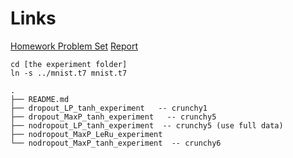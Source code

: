 # Links
[Homework Problem Set](https://www.overleaf.com/4294390dqmwxr#/12734364/)
[Report](https://www.overleaf.com/4297276wzhxjq#/12744331/)


```
cd [the experiment folder]
ln -s ../mnist.t7 mnist.t7
```
```
.
├── README.md
├── dropout_LP_tanh_experiment   -- crunchy1
├── dropout_MaxP_tanh_experiment   -- crunchy5
├── nodropout_LP_tanh_experiment  -- crunchy5 (use full data)
├── nodropout_MaxP_LeRu_experiment  
└── nodropout_MaxP_tanh_experiment  -- crunchy6
```

